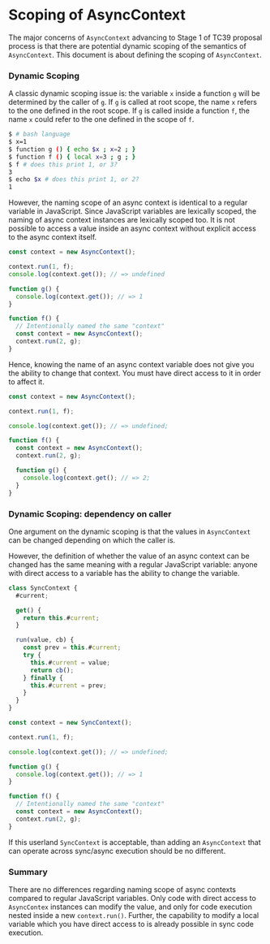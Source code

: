 # Scoping of AsyncContext

The major concerns of `AsyncContext` advancing to Stage 1 of TC39 proposal
process is that there are potential dynamic scoping of the semantics of
`AsyncContext`.  This document is about defining the scoping of `AsyncContext`.

### Dynamic Scoping

A classic dynamic scoping issue is: the variable `x` inside a function `g` will
be determined by the caller of `g`. If `g` is called at root scope, the name `x`
refers to the one defined in the root scope. If `g` is called inside a function
`f`, the name `x` could refer to the one defined in the scope of `f`.

```bash
$ # bash language
$ x=1
$ function g () { echo $x ; x=2 ; }
$ function f () { local x=3 ; g ; }
$ f # does this print 1, or 3?
3
$ echo $x # does this print 1, or 2?
1
```

However, the naming scope of an async context is identical to a regular variable
in JavaScript. Since JavaScript variables are lexically scoped, the naming of
async context instances are lexically scoped too. It is not possible to access a
value inside an async context without explicit access to the async context
itself.

```typescript
const context = new AsyncContext();

context.run(1, f);
console.log(context.get()); // => undefined

function g() {
  console.log(context.get()); // => 1
}

function f() {
  // Intentionally named the same "context"
  const context = new AsyncContext();
  context.run(2, g);
}
```

Hence, knowing the name of an async context variable does not give you the
ability to change that context. You must have direct access to it in order to
affect it.

```typescript
const context = new AsyncContext();

context.run(1, f);

console.log(context.get()); // => undefined;

function f() {
  const context = new AsyncContext();
  context.run(2, g);

  function g() {
    console.log(context.get(); // => 2;
  }
}
```

### Dynamic Scoping: dependency on caller

One argument on the dynamic scoping is that the values in `AsyncContext` can be
changed depending on which the caller is.

However, the definition of whether the value of an async context can be changed
has the same meaning with a regular JavaScript variable: anyone with direct
access to a variable has the ability to change the variable.

```typescript
class SyncContext {
  #current;

  get() {
    return this.#current;
  }

  run(value, cb) {
    const prev = this.#current;
    try {
      this.#current = value;
      return cb();
    } finally {
      this.#current = prev;
    }
  }
}

const context = new SyncContext();

context.run(1, f);

console.log(context.get()); // => undefined;

function g() {
  console.log(context.get()); // => 1
}

function f() {
  // Intentionally named the same "context"
  const context = new AsyncContext();
  context.run(2, g);
}
```

If this userland `SyncContext` is acceptable, than adding an `AsyncContext`
that can operate across sync/async execution should be no different.

### Summary

There are no differences regarding naming scope of async contexts compared to
regular JavaScript variables. Only code with direct access to `AsyncContex`
instances can modify the value, and only for code execution nested inside a new
`context.run()`. Further, the capability to modify a local variable which you
have direct access to is already possible in sync code execution.
